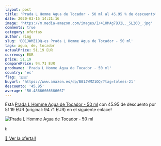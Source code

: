 ```yaml
---
layout: post
title: 'Prada L Homme Agua de Tocador - 50 ml al 45.95 % de descuento'
date: 2020-03-15 14:21:16
image: 'https://m.media-amazon.com/images/I/41UMAg7BJ2L._SL200_.jpg'
comments: true
category: ofertas
author: ring
slug: 'B01JWMZ1OQ-es Prada L Homme Agua de Tocador - 50 ml'
tags: agua, de, tocador
actualPrice: 51.19 EUR
currency: EUR
price: 51.19
comparePrice: 94.71 EUR
prodname: 'Prada L Homme Agua de Tocador - 50 ml'
country: 'es'
flag: '🇪🇸'
buyurl: 'https://www.amazon.es/dp/B01JWMZ1OQ/?tag=tolees-21'
descuento: '45.95'
average: '50.48666666666667'
---
```


Está [Prada L Homme Agua de Tocador - 50 ml](https://www.amazon.es/dp/B01JWMZ1OQ/?tag=tolees-21) con 45.95 de descuento por 51.19 EUR (original: 94.71 EUR) en el siguiente enlace!

[![Prada L Homme Agua de Tocador - 50 ml](https://m.media-amazon.com/images/I/41UMAg7BJ2L._SL200_.jpg)](https://www.amazon.es/dp/B01JWMZ1OQ/?tag=tolees-21)

ℹ️:


[🛒 Ver la oferta!!](https://www.amazon.es/dp/B01JWMZ1OQ/?tag=tolees-21)
